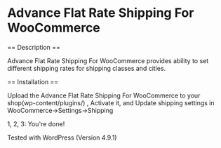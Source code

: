 # Advance Flat Rate Shipping For WooCommerce
== Description ==

Advance Flat Rate Shipping For WooCommerce provides ability to set different shipping rates for shipping classes and cities.

== Installation ==

Upload the Advance Flat Rate Shipping For WooCommerce to your shop(wp-content/plugins/) , Activate it, and Update shipping settings in WooCommerce->Settings->Shipping

1, 2, 3: You're done!

Tested with WordPress (Version 4.9.1) 
